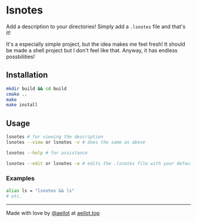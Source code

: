 # lsnotes
Add a description to your directories! Simply add a `.lsnotes` file and that's it!

It's a especially simple project, but the idea makes me feel fresh! It should be made a shell project but I don't feel like that. Anyway, it has endless possbilities!

## Installation

```sh
mkdir build && cd build
cmake ..
make
make install
```

## Usage

```sh
lsnotes # for viewing the description
lsnotes --view or lsnotes -v # does the same as above

lsnotes --help # for assistance

lsnotes --edit or lsnotes -e # edits the .lsnotes file with your default editor
```

### Examples

```sh
alias ls = "lsnotes && ls"
# etc.
```

---
Made with love by [@aeilot](https://github.com/aeilot) at [aeilot.top](https://aeilot.top)
